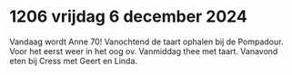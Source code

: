 # 1206 vrijdag 6 december 2024
Vandaag wordt Anne 70! Vanochtend de taart ophalen bij de Pompadour. Voor het eerst weer in het oog ov. Vanmiddag thee met taart. Vanavond eten bij Cress met Geert en Linda.